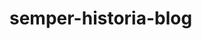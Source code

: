 # semper-historia-blog
<!DOCTYPE html>
<html>
<head>
	<meta charset="UTF-8">
	<meta name="viewport" content="width=device-width,initial=scale=1.0">
	<title>Semper Historia</title>
	<style>
		.p1{font-family:helvetica;
			text-align: left;
			color: black;}
		.p2{font-family:helvetica;
			text-align: center;
			color: darkred;}
		.p3{font-family:victorian;
			text-align: center;
			color: darkred;}
		.p4{font-family:helvetica;
			text-align: center;
			color: black;}
		.p5{font-family:fantasy;
			text-align: center;
			color: black;}		
		div.textbox {width: 600px;
				padding:10px;
				border-radius:50px;
				text-align: left;

				margin:auto;
				width: 95%;
				margin-bottom: 2%;
				background-color:darkgray;}
		div.title {width: 440px;
				padding:10px;
				border-radius:50px;
				text-align: left;

				margin:auto;
				width: 95%;
				margin-bottom: 2%;
				background-color:darkgray;}
		div.border {width: 440px;
				padding:10px;
				border-radius:10px;
				text-align: left;

				margin:auto;
				width: 75%;
				margin-bottom: 2%;
				background-color:#757171;}
		div.border2 {width: 440px;
				padding:10px;
				border-radius:50px;
				text-align: left;

				margin:auto;
				width: 94%;
				margin-bottom: 2%;
				background-color:#757171;}
		div.border3 {width: 440px;
				padding:10px;
				border-radius:50px;
				text-align: left;

				margin:auto;
				width: 45%;
				margin-bottom: 2%;
				background-color:#757171;}
		div.brand {width:200px;
				padding:5px;
				border-radius:100px;
				image-orientation:center;

				margin:auto;
				width:200px;
				margin-bottom:3%;
				background-color:darkred;}
		div.table {width: 600px;
				padding:10px;
				border-radius:10px;

				margin:auto;
				width: 94%;
				margin-bottom: 2%;
				background-color:darkgray;}
		table { font-family: helvetica;
  			color: darkred;
  			border-collapse: collapse;
  			width: 100%;}

	td, th {border: 1px solid black;
  			text-align: left;
 			 padding: 8px;}
	</style>
</head>
<body>
<body style="background-image:url(leather-background.jpg)";>
<div class="border3"><div class="title"><h1><p class="p3">Semper Historia</p></h1></div></div>
<div class="brand"><img src="semper-historia-logo.png" width="202px" align="center"></div>
<div class="border2"><div class="textbox"><h3><p class="p2">History, Tried and True</p></h3>
	<p><p class="p1"> Welcome to Semper Historia, a history blog, primarily focusing on military history but also delving into other interests that are history related. As the admin of this blog I'd like to introduce myself and why this blog exists.</p></p>
	<p><p class="p1">Growing up, my primary networks were National Geographic, Discovery Channel, and the History Channel. I always grew up wanting to learn more about the world around me and where we came from. My first history interests began with the Napoleonic area, but have since spread far and wide. I enlisted into the U.S. Marine Corps in 2014, serving in Okinawa, Japan taking care of different humanitarian efforts in Indonesia and dealing with missile threats from North Korea to Japan. Living there for years at a time gave me a perspective of community, culture, and a global, more historical mindset rather than just a local, present mindset. I've always considered historical patterns when dealing with the ever present political field we live in, and use that to navigate my way through the chaos.</p></p>
	<p><p class="p1"> After returning home I sought out higher education. Starting my journey at Wayne State University (WSU) I studied historical fields I had never considered before. I also dove further into topics I knew a fair amount about but was able to enhance my knowledge on. I later transferred to American Military University (AMU) to speed up my schooling and focus less on the general education most university requires. With the knowledge I've been able to acquire, I'd like to write articles to this blog so you have a source with zero bias. As a veteran I don't play sides, I see facts for facts and narratives as narratives, but make an extra effort to not confuse the two. So much of the media we have today is filled with bias, wether that of the author or the company they work for. As an independent blogger I will stay honest to the craft and will hopefully be a good source for those looking to see history for what it is, and not just the story told by the people in power at that time. Too many times has that changed how the story is told, America's biggest example being Christopher Columbus. With the story rewritten and given the perspective outside of his own, we now see Columbus for who he was, and not the hero he thought he was. Let this blog be a source for you to read up on a myriad of topics from a strictly factual perspective, calling out any falisies.</p></p>
	<p><p class="p1">As this blog grows please comment your suggested topics and we can build this space together. Please feel free to also check out our social media pages as they also have their own historical facts including "On This Day", historical anniversaries, and Warrior Wednesdays. Links below.</p></p>
	<p><p class="p4">
		<a href="https://www.instagram.com/semperhistoria/">Instagram </a>
		<a href="https://www.facebook.com/profile.php?id=100094379033988">Facebook</a></p></p>
	<h3><p class="p4"> Semper Fi!</p></h3></div></div>
<div class="border"><div class="table">
	<h3><p class="p2">Check out different historical topics and weekly shout outs ready below</p></h3>
	<p><p class="p1">Check out the weekly recipient for <a class="p5">Warrior Wednesday </a><a href="warrior-wednesday.html">here</a>. Warriors are chosen at random, from different eras around the world. For earlier recipients, please check out our social media platforms.
	<table>
	<tr>
		<th><p>Napoleonic History</p></th>
		<td><p><p class="p1"> Articles surrounding the Napoleonic Era are
		<a href="napoleonic-history.html">here</a></p></p></td>
	</tr>
	<tr>
		<th><p>Eastern European History</p></th>
		<td><p><p class="p1"> Articles surrounding the Eastern European are 
		<a href="eastern-european-history.html">here</a></p></p></td>
	</tr>
	<tr>
		<th><p>Prussian History</p></th>
		<td><p><p class="p1"> Articles surrounding Prussian history are
		<a href="prussian-history.html">here</a></p></p></td>
	</tr>
	<tr>
		<th><p>U.S. History</p></th>
		<td><p><p class="p1"> Articles surrounding U.S. history are 
		<a href="united-states-history.html">here</a></p></p></td>
	</tr>
	<tr>
		<th><p>East Asian History</p></th>
		<td><p><p class="p1"> Articles surrounding East Asian history are 
		<a href="east-asian-history.html">here</a></p></p></td>
	</tr>
	<tr>
		<th><p>Roman History</p></th>
		<td><p><p class="p1"> Articles surrounding Roman history are 
		<a href="roman-history.html">here</a></p></p></td>
	</tr>
	<tr>
		<th><p>Other Military History</p></th>
		<td><p><p class="p1"> Articles surrounding other miscellaneous stories of military history are 
		<a href="military-history.html">here</a></p></td>
	</tr>
	<tr>
		<th><p>Mythology and History</p></th>
		<td><p><p class="p1"> Articles surrounding the relation between mythology and history are 
		<a href="mythology-and-history.html">here</a></p></td>
	</tr>
	<tr>
		<th><p>Sports History</p></th>
		<td><p><p class="p1"> Articles surrounding sports history are 
		<a href="sports-history.html">here</a></p></td>
	</tr>
</table></div></div>
</body></body>
</html>
